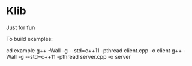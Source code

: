 # Klib
Just for fun


To build examples:

cd example
g++ -Wall -g --std=c++11 -pthread client.cpp -o client
g++ -Wall -g --std=c++11 -pthread server.cpp -o server
